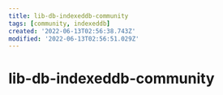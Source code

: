 ```yaml
---
title: lib-db-indexeddb-community
tags: [community, indexeddb]
created: '2022-06-13T02:56:38.743Z'
modified: '2022-06-13T02:56:51.029Z'
---
```


# lib-db-indexeddb-community


